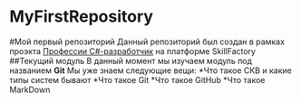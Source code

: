 # MyFirstRepository
#Мой первый репозиторий
Данный репозиторий был создан в рамках проэкта [Профессии C#-разработчик](https://skillfactory.ru/csharp) на платформе SkillFactory
##Текущий модуль
В данный момент мы изучаем модуль под названием **Git**
Мы уже знаем следующие вещи:
*Что такое СКВ и какие типы систем бывают
*Что такое Git
*Что такое GitHub
*Что такое MarkDown
